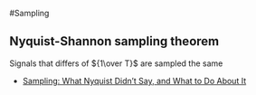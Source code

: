 #Sampling

## Nyquist-Shannon sampling theorem

Signals that differs of ${1\over T}$ are sampled the same

 - [Sampling: What Nyquist Didn’t Say, and What to Do About It](http://www.wescottdesign.com/articles/Sampling/sampling.pdf)
